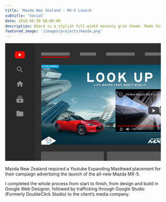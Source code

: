 ```yaml
---
title: 'Mazda New Zealand – MX-5 Launch'
subtitle: 'Social'
date: 2018-06-30 00:00:00
description: Board is a stylish full-width masonry grid theme. Made for designers, artists, photographers and developers to show off their best work.
featured_image: '/images/projects/mazda.png'
---
```



<img src="/images/projects/mazda1.png">


Mazda New Zealand required a Youtube Expanding Masthead placement for their campaign advertising the launch of the all-new Mazda MX-5. 

I completed the whole process from start to finish, from design and build in Google Web Designer, followed by trafficking through Google Studio (Formerly DoubleClick Studio) to the client’s media company.
